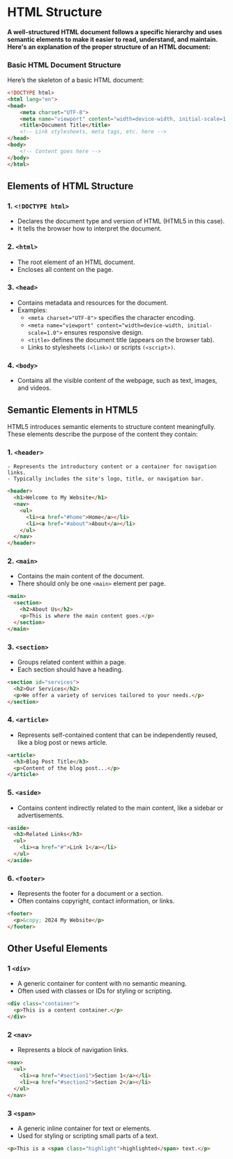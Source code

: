 # HTML Structure

#### A well-structured HTML document follows a specific hierarchy and uses semantic elements to make it easier to read, understand, and maintain. Here's an explanation of the proper structure of an HTML document:

### Basic HTML Document Structure

Here’s the skeleton of a basic HTML document:

```html
<!DOCTYPE html>
<html lang="en">
<head>
    <meta charset="UTF-8">
    <meta name="viewport" content="width=device-width, initial-scale=1.0">
    <title>Document Title</title>
    <!-- Link stylesheets, meta tags, etc. here -->
</head>
<body>
    <!-- Content goes here -->
</body>
</html>
```

## Elements of HTML Structure

### 1. `<!DOCTYPE html>`
- Declares the document type and version of HTML (HTML5 in this case).
- It tells the browser how to interpret the document.

### 2. `<html>`
- The root element of an HTML document.
- Encloses all content on the page.

### 3. `<head>`

- Contains metadata and resources for the document.
- Examples:
    - `<meta charset="UTF-8">` specifies the character encoding.
    - `<meta name="viewport" content="width=device-width, initial-scale=1.0">` ensures responsive design.
    - `<title>` defines the document title (appears on the browser tab).
    - Links to stylesheets `(<link>)` or scripts `(<script>)`.

### 4. `<body>`
- Contains all the visible content of the webpage, such as text, images, and videos.

## Semantic Elements in HTML5
HTML5 introduces semantic elements to structure content meaningfully. These elements describe the purpose of the content they contain:

### 1. `<header>`
    - Represents the introductory content or a container for navigation links.
    - Typically includes the site's logo, title, or navigation bar.

```html
<header>
  <h1>Welcome to My Website</h1>
  <nav>
    <ul>
      <li><a href="#home">Home</a></li>
      <li><a href="#about">About</a></li>
    </ul>
  </nav>
</header>
```

### 2. `<main>`
- Contains the main content of the document.
- There should only be one `<main>` element per page.

```html
<main>
  <section>
    <h2>About Us</h2>
    <p>This is where the main content goes.</p>
  </section>
</main>
```

### 3. `<section>`
- Groups related content within a page.
- Each section should have a heading.

```html
<section id="services">
  <h2>Our Services</h2>
  <p>We offer a variety of services tailored to your needs.</p>
</section>
```
### 4. `<article>`

- Represents self-contained content that can be independently reused, like a blog post or news article.

```html
<article>
  <h3>Blog Post Title</h3>
  <p>Content of the blog post...</p>
</article>
```
### 5. `<aside>`
- Contains content indirectly related to the main content, like a sidebar or advertisements.

```html
<aside>
  <h3>Related Links</h3>
  <ul>
    <li><a href="#">Link 1</a></li>
  </ul>
</aside>
```

### 6. `<footer>`
- Represents the footer for a document or a section.
- Often contains copyright, contact information, or links.

```html
<footer>
  <p>&copy; 2024 My Website</p>
</footer>
```

## Other Useful Elements

### 1 `<div>`
- A generic container for content with no semantic meaning.
- Often used with classes or IDs for styling or scripting.

```html
<div class="container">
  <p>This is a content container.</p>
</div>
```
### 2 `<nav>`
- Represents a block of navigation links.
```html
<nav>
  <ul>
    <li><a href="#section1">Section 1</a></li>
    <li><a href="#section2">Section 2</a></li>
  </ul>
</nav>
```
### 3 `<span>`
- A generic inline container for text or elements.
- Used for styling or scripting small parts of a text.

```html
<p>This is a <span class="highlight">highlighted</span> text.</p>
```